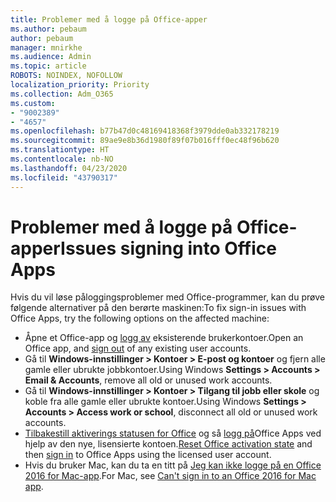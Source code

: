 ```yaml
---
title: Problemer med å logge på Office-apper
ms.author: pebaum
author: pebaum
manager: mnirkhe
ms.audience: Admin
ms.topic: article
ROBOTS: NOINDEX, NOFOLLOW
localization_priority: Priority
ms.collection: Adm_O365
ms.custom:
- "9002389"
- "4657"
ms.openlocfilehash: b77b47d0c48169418368f3979dde0ab332178219
ms.sourcegitcommit: 89ae9e8b36d1980f89f07b016fff0ec48f96b620
ms.translationtype: HT
ms.contentlocale: nb-NO
ms.lasthandoff: 04/23/2020
ms.locfileid: "43790317"
---
```

# <a name="issues-signing-into-office-apps"></a><span data-ttu-id="3fecc-102">Problemer med å logge på Office-apper</span><span class="sxs-lookup"><span data-stu-id="3fecc-102">Issues signing into Office Apps</span></span>

<span data-ttu-id="3fecc-103">Hvis du vil løse påloggingsproblemer med Office-programmer, kan du prøve følgende alternativer på den berørte maskinen:</span><span class="sxs-lookup"><span data-stu-id="3fecc-103">To fix sign-in issues with Office Apps, try the following options on the affected machine:</span></span>

- <span data-ttu-id="3fecc-104">Åpne et Office-app og [logg av](https://go.microsoft.com/fwlink/?linkid=2114082) eksisterende brukerkontoer.</span><span class="sxs-lookup"><span data-stu-id="3fecc-104">Open an Office app, and [sign out](https://go.microsoft.com/fwlink/?linkid=2114082) of any existing user accounts.</span></span>
- <span data-ttu-id="3fecc-105">Gå til **Windows-innstillinger > Kontoer > E-post og kontoer** og fjern alle gamle eller ubrukte jobbkontoer.</span><span class="sxs-lookup"><span data-stu-id="3fecc-105">Using Windows **Settings > Accounts > Email & Accounts**, remove all old or unused work accounts.</span></span>
- <span data-ttu-id="3fecc-106">Gå til **Windows-innstillinger > Kontoer > Tilgang til jobb eller skole** og koble fra alle gamle eller ubrukte kontoer.</span><span class="sxs-lookup"><span data-stu-id="3fecc-106">Using Windows **Settings > Accounts > Access work or school**, disconnect all old or unused work accounts.</span></span>
- <span data-ttu-id="3fecc-107">[Tilbakestill aktiverings statusen for Office](https://docs.microsoft.com/office365/troubleshoot/activation/reset-office-365-proplus-activation-state) og så [logg på](https://support.office.com/article/sign-in-to-office-b9582171-fd1f-4284-9846-bdd72bb28426)Office Apps ved hjelp av den nye, lisensierte kontoen.</span><span class="sxs-lookup"><span data-stu-id="3fecc-107">[Reset Office activation state](https://docs.microsoft.com/office365/troubleshoot/activation/reset-office-365-proplus-activation-state) and then [sign in](https://support.office.com/article/sign-in-to-office-b9582171-fd1f-4284-9846-bdd72bb28426) to Office Apps using the licensed user account.</span></span>
- <span data-ttu-id="3fecc-108">Hvis du bruker Mac, kan du ta en titt på [Jeg kan ikke logge på en Office 2016 for Mac-app](https://docs.microsoft.com/office365/troubleshoot/authentication/sign-in-to-office-2016-for-mac-fail).</span><span class="sxs-lookup"><span data-stu-id="3fecc-108">For Mac, see [Can't sign in to an Office 2016 for Mac app](https://docs.microsoft.com/office365/troubleshoot/authentication/sign-in-to-office-2016-for-mac-fail).</span></span>
